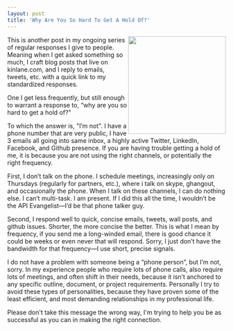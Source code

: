```yaml
---
layout: post
title: 'Why Are You So Hard To Get A Hold Of?'
---
```

<p><img src="https://s3.amazonaws.com/kinlane-productions/bw-icons/bw-connect-plug.png" alt="" width="225" align="right" /></p>
<p>This is another post in my ongoing series of regular responses I give to people. Meaning when I get asked something so much, I craft blog posts that live on kinlane.com, and I reply to emails, tweets, etc. with a quick link to my standardized responses.</p>
<p>One I get less frequently, but still enough to warrant a response to, &ldquo;why are you so hard to get a hold of?"</p>
<p>To which the answer is, "I&rsquo;m not". I have a phone number that are very public, I have 3 emails all going into same inbox, a highly active Twitter, LinkedIn, Facebook, and Github presence. If you are having trouble getting a hold of me, it is because you are not using the right channels, or potentially the right frequency.</p>
<p>First, I don&rsquo;t talk on the phone. I schedule meetings, increasingly only on Thursdays (regularly for partners, etc.), where i talk on skype, ghangout, and occasionally the phone.  When I talk on these channels, I can do nothing else. I can&rsquo;t multi-task. I am present. If I did this all the time, I wouldn&rsquo;t be the API Evangelist&mdash;I&rsquo;d be that phone talker guy.</p>
<p>Second, I respond well to quick, concise emails, tweets, wall posts, and github issues. Shorter, the more concise the better. This is what I mean by frequency, if you send me a long-winded email, there is good chance it could be weeks or even never that will respond. Sorry, I just don&rsquo;t have the bandwidth for that frequency&mdash;I use short, precise signals.</p>
<p>I do not have a problem with someone being a &ldquo;phone person&rdquo;, but I&rsquo;m not, sorry. In my experience people who require lots of phone calls, also require lots of meetings, and often shift in their needs, because it isn&rsquo;t anchored to any specific outline, document, or project requirements. Personally I try to avoid these types of personalities, because they have proven some of the least efficient, and most demanding relationships in my professional life.</p>
<p>Please don't take this message the wrong way, I'm trying to help you be as successful as you can in making the right connection.</p>